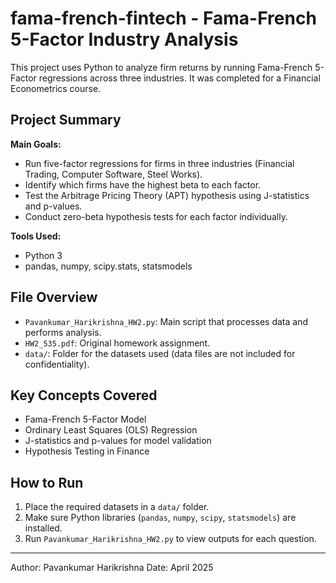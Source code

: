 # fama-french-fintech - Fama-French 5-Factor Industry Analysis

This project uses Python to analyze firm returns by running Fama-French 5-Factor regressions across three industries. It was completed for a Financial Econometrics course.

## Project Summary

**Main Goals:**
- Run five-factor regressions for firms in three industries (Financial Trading, Computer Software, Steel Works).
- Identify which firms have the highest beta to each factor.
- Test the Arbitrage Pricing Theory (APT) hypothesis using J-statistics and p-values.
- Conduct zero-beta hypothesis tests for each factor individually.

**Tools Used:**
- Python 3
- pandas, numpy, scipy.stats, statsmodels

## File Overview
- `Pavankumar_Harikrishna_HW2.py`: Main script that processes data and performs analysis.
- `HW2_535.pdf`: Original homework assignment.
- `data/`: Folder for the datasets used (data files are not included for confidentiality).

## Key Concepts Covered
- Fama-French 5-Factor Model
- Ordinary Least Squares (OLS) Regression
- J-statistics and p-values for model validation
- Hypothesis Testing in Finance

## How to Run
1. Place the required datasets in a `data/` folder.
2. Make sure Python libraries (`pandas`, `numpy`, `scipy`, `statsmodels`) are installed.
3. Run `Pavankumar_Harikrishna_HW2.py` to view outputs for each question.

---

Author: Pavankumar Harikrishna
Date: April 2025

